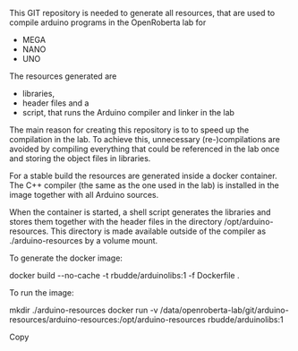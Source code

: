 This GIT repository is needed to generate all resources, that are used to compile arduino programs in the OpenRoberta lab for

- MEGA
- NANO
- UNO

The resources generated are

- libraries,
- header files and a
- script, that runs the Arduino compiler and linker in the lab

The main reason for creating this repository is to to speed up the compilation in the lab. To achieve this,
unnecessary (re-)compilations are avoided by compiling everything that could be referenced in the lab once and
storing the object files in libraries.

For a stable build the resources are generated inside a docker container. The C++ compiler (the same as the one used
in the lab) is installed in the image together with all Arduino sources.

When the container is started, a shell script generates the libraries and stores them together with the header files
in the directory /opt/arduino-resources. This directory is made available outside of the compiler as ./arduino-resources
by a volume mount.

To generate the docker image:

docker build --no-cache -t rbudde/arduinolibs:1 -f Dockerfile .

To run the image:

mkdir ./arduino-resources
docker run -v /data/openroberta-lab/git/arduino-resources/arduino-resources:/opt/arduino-resources rbudde/arduinolibs:1

Copy 